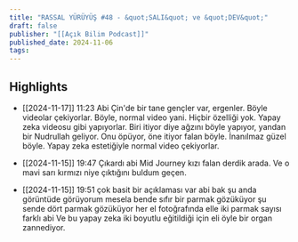 ```yaml
---
title: "RASSAL YÜRÜYÜŞ #48 - &quot;SALI&quot; ve &quot;DEV&quot;"
draft: false
publisher: "[[Açık Bilim Podcast]]"
published_date: 2024-11-06
tags:
---
```



## Highlights
* [[2024-11-17]] 11:23  Abi Çin'de bir tane gençler var, ergenler. Böyle videolar çekiyorlar. Böyle, normal video yani. Hiçbir özelliği yok. Yapay zeka videosu gibi yapıyorlar. Biri itiyor diye ağzını böyle yapıyor, yandan bir Nudrullah geliyor. Onu öpüyor, öne itiyor falan böyle. İnanılmaz güzel böyle. Yapay zeka estetiğiyle normal video çekiyorlar.

* [[2024-11-15]] 19:47  Çıkardı abi Mid Journey kızı falan derdik arada. Ve o mavi sarı kırmızı niye çıktığını buldum geçen.

* [[2024-11-15]] 19:51  çok basit bir açıklaması var abi bak şu anda görüntüde görüyorum mesela bende sıfır bir parmak gözüküyor şu sende dört parmak gözüküyor her el fotoğrafında elle iki parmak sayısı farklı abi Ve bu yapay zeka iki boyutlu eğitildiği için eli öyle bir organ zannediyor.

